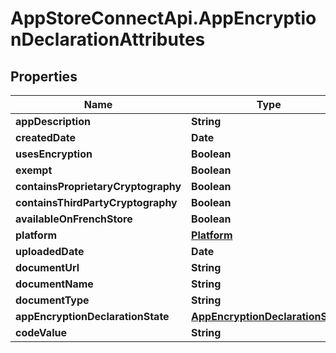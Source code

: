 # AppStoreConnectApi.AppEncryptionDeclarationAttributes

## Properties

Name | Type | Description | Notes
------------ | ------------- | ------------- | -------------
**appDescription** | **String** |  | [optional] 
**createdDate** | **Date** |  | [optional] 
**usesEncryption** | **Boolean** |  | [optional] 
**exempt** | **Boolean** |  | [optional] 
**containsProprietaryCryptography** | **Boolean** |  | [optional] 
**containsThirdPartyCryptography** | **Boolean** |  | [optional] 
**availableOnFrenchStore** | **Boolean** |  | [optional] 
**platform** | [**Platform**](Platform.md) |  | [optional] 
**uploadedDate** | **Date** |  | [optional] 
**documentUrl** | **String** |  | [optional] 
**documentName** | **String** |  | [optional] 
**documentType** | **String** |  | [optional] 
**appEncryptionDeclarationState** | [**AppEncryptionDeclarationState**](AppEncryptionDeclarationState.md) |  | [optional] 
**codeValue** | **String** |  | [optional] 


